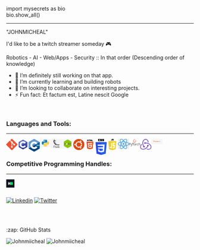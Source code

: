import mysecrets as bio
<br />
bio.show_all()

-------------------------------------------------

"JOHNMICHEAL" 


I'd like to be a twitch streamer someday 🎮


Robotics - AI - Web/Apps - Security :: In that order (Descending order of knowledge)


<!--
**Johnmiicheal/Johnmiicheal** is a ✨ _special_ ✨ repository because its `README.md` (this file) appears on your GitHub profile.

Here are some ideas to get you started:

- 🔭 I’m currently working on a react app
- 🌱 I’m currently learning react and UI 'cos I don't know anyone who does react and good ui designs
- 👯 I’m looking to collaborate on any interesting work
- 🤔 I’m looking for help with ...
- 💬 Ask me about ...
- 📫 How to reach me: ...
- 😄 Pronouns: ...
- ⚡ Fun fact: ...


-->



- 🔭 I’m definitely still working on that app.
- 🌱 I’m currently learning and building robots
- 👯 I’m looking to collaborate on interesting projects.
- ⚡ Fun fact: Et factum est, Latine nescit Google


<br />

### Languages and Tools:
------------------------------------------------------------

<img align="left" width="30px" src="https://github.com/johnmiicheal/johnmiicheal/blob/main/images/git.png" />
<img align="left" width="30px" src="https://github.com/johnmiicheal/johnmiicheal/blob/main/images/c.png" />
<img align="left" width="30px" src="https://github.com/johnmiicheal/johnmiicheal/blob/main/images/cpp.png" />
<img align="left"  width="30px" src="https://github.com/johnmiicheal/johnmiicheal/blob/main/images/python.jpg" />
<img align="left" width="30px" src="https://github.com/johnmiicheal/johnmiicheal/blob/main/images/flask.png" />
<img align="left" width="30px" src="https://github.com/johnmiicheal/johnmiicheal/blob/main/images/nodejs.png" />
<img align="left" width="30px" src="https://github.com/johnmiicheal/johnmiicheal/blob/main/images/ubuntu.png" />
<img align="left" width="30px" src="https://github.com/johnmiicheal/johnmiicheal/blob/main/images/html.png" />
<img align="left" width="30px" src="https://github.com/johnmiicheal/johnmiicheal/blob/main/images/css.png" />
<img align="left" width="30px" src="https://github.com/johnmiicheal/johnmiicheal/blob/main/images/js.png" />
<img align="left" width="30px" src="https://github.com/johnmiicheal/johnmiicheal/blob/main/images/react.png" />
<img align="left" width="30px" src="https://github.com/johnmiicheal/johnmiicheal/blob/main/images/pytorch.png" />
<img align="left" width="30px" src="https://github.com/johnmiicheal/johnmiicheal/blob/main/images/redux.png" />
<img align="left" width="30px" src="https://github.com/johnmiicheal/johnmiicheal/blob/main/images/tensorflow-artificial-intelligence.jpg" />

<br />
<br />


### Competitive Programming Handles:
-------------------------------------------------------

<a href="https://www.hackerrank.com/elijah_johnmich1" target="_blank"><img align="left" width="22px" src="https://github.com/johnmiicheal/johnmiicheal/blob/main/images/hackerrank.png" /> </a>


<br /><br />


[![Linkedin](https://img.shields.io/badge/LinkedIn-blue.svg?style=for-the-badge&logo=linkedin)](https://www.linkedin.com/in/johnmicheal-elijah-35b593190/)
[![Twitter](https://img.shields.io/badge/Twitter-skyblue.svg?style=for-the-badge&logo=twitter)](https://twitter.com/iampinkhoodie)




<br /><br />

<summary>:zap: GitHub Stats</summary>

<p align="left" height='130px'> <img src="https://github-readme-stats.vercel.app/api?username=Johnmiicheal&show_icons=true&hide_title=true&include_all_commits=true&line_height=21&count_private=true" alt="Johnmiicheal"/> <img src="https://github-readme-stats.vercel.app/api/top-langs/?username=Johnmiicheal&layout=compact&line_height=21&show_icons=true&hide_title=true" alt="Johnmiicheal"/> </p>
  </p>
  


<br />
<br />
